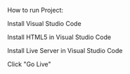 How to run Project:

Install Visual Studio Code

Install HTML5 in Visual Studio Code

Install Live Server in Visual Studio Code

Click "Go Live"
